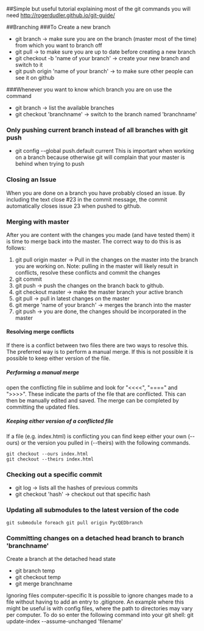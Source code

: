 ##Simple but useful tutorial explaining most of the git commands you will need
http://rogerdudler.github.io/git-guide/

##Branching
###To Create a new branch
* git branch -> make sure you are on the branch (master most of the time) from which you want to branch off
* git pull -> to make sure you are up to date before creating a new branch
* git checkout -b 'name of your branch' -> create your new branch and switch to it
* git push origin 'name of your branch' -> to make sure other people can see it on github

###Whenever you want to know which branch you are on use the command
* git branch -> list the available branches
* git checkout 'branchname' -> switch to the branch named 'branchname'

### Only pushing current branch instead of all branches with git push
* git config --global push.default current
This is important when working on a branch because otherwise git will complain that your master is behind when trying to push

### Closing an Issue
When you are done on a branch you have probably closed an issue.
By including the text close #23 in the commit message, the commit automatically closes issue 23 when pushed to github.

### Merging with master
After you are content with the changes you made (and have tested them) it is time to merge back into the master. The correct way to do this is as follows:

1. git pull origin master -> Pull in the changes on the master into the branch you are working on.
Note: pulling in the master will likely result in conflicts, resolve these conflicts and commit the changes
2.   git commit
3.   git push -> push the changes on the branch back to github.
4.   git checkout master -> make the master branch your active branch
5.   git pull -> pull in latest changes on the master
6.   git merge 'name of your branch'  -> merges the branch into the master
7.   git push -> you are done, the changes should be incorporated in the master

#### Resolving merge conflicts
If there is a conflict between two files there are two ways to resolve this. The preferred way is to perform a manual merge. If this is not possible it is possible to keep either version of the file.
##### Performing a manual merge
 open the conflicting file in sublime and look for "<<<<", "====" and ">>>>". These indicate the parts of the file that are conflicted. This can then be manually edited and saved. The merge can be completed by committing the updated files.
##### Keeping either version of a conflicted file
If a file (e.g. index.html) is conflicting you can find keep either your own (--ours) or the version you pulled in (--theirs) with the following commands.
```
git checkout --ours index.html
git checkout --theirs index.html
```

### Checking out a specific commit
* git log -> lists all the <sha1> hashes of previous commits
* git checkout 'hash' -> checkout out that specific hash

### Updating all submodules to the latest version of the code

```
git submodule foreach git pull origin PycQEDbranch
```


### Committing changes on a detached head branch to branch 'branchname'
Create a branch at the detached head state
* git branch temp
* git checkout temp
* git merge branchname


Ignoring files computer-specific
It is possible to ignore changes made to a file without having to add an entry to .gitignore. An example where this might be useful is with config files, where the path to directories may vary per computer. To do so enter the following command into your git shell:
   git update-index --assume-unchanged 'filename'
